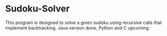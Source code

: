 # Sudoku-Solver

This program is designed to solve a given sudoku using recursive calls that implement backtracking.
Java version done, Python and C upcoming
